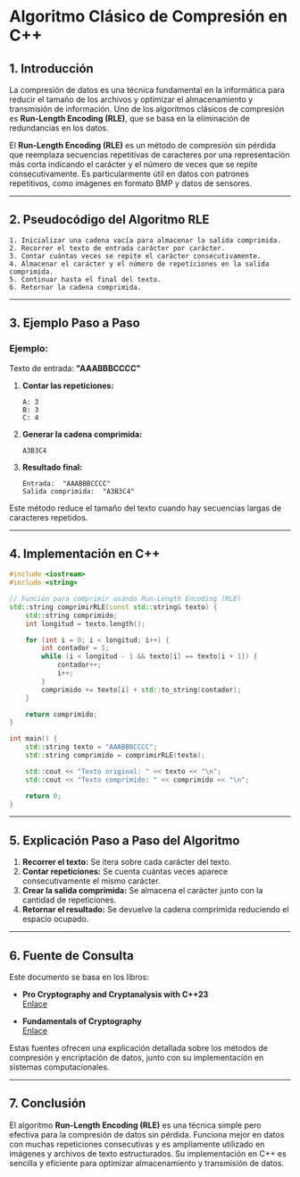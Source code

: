 # Algoritmo Clásico de Compresión en C++

## 1. Introducción
La compresión de datos es una técnica fundamental en la informática para reducir el tamaño de los archivos y optimizar el almacenamiento y transmisión de información. Uno de los algoritmos clásicos de compresión es **Run-Length Encoding (RLE)**, que se basa en la eliminación de redundancias en los datos.

El **Run-Length Encoding (RLE)** es un método de compresión sin pérdida que reemplaza secuencias repetitivas de caracteres por una representación más corta indicando el carácter y el número de veces que se repite consecutivamente. Es particularmente útil en datos con patrones repetitivos, como imágenes en formato BMP y datos de sensores.

---

## 2. Pseudocódigo del Algoritmo RLE
```plaintext
1. Inicializar una cadena vacía para almacenar la salida comprimida.
2. Recorrer el texto de entrada carácter por carácter.
3. Contar cuántas veces se repite el carácter consecutivamente.
4. Almacenar el carácter y el número de repeticiones en la salida comprimida.
5. Continuar hasta el final del texto.
6. Retornar la cadena comprimida.
```

---

## 3. Ejemplo Paso a Paso
### **Ejemplo:**
Texto de entrada: **"AAABBBCCCC"**

1. **Contar las repeticiones:**
   ```
   A: 3
   B: 3
   C: 4
   ```
2. **Generar la cadena comprimida:**
   ```
   A3B3C4
   ```
3. **Resultado final:**
   ```
   Entrada:  "AAABBBCCCC"
   Salida comprimida:  "A3B3C4"
   ```
   
Este método reduce el tamaño del texto cuando hay secuencias largas de caracteres repetidos.

---

## 4. Implementación en C++
```cpp
#include <iostream>
#include <string>

// Función para comprimir usando Run-Length Encoding (RLE)
std::string comprimirRLE(const std::string& texto) {
    std::string comprimido;
    int longitud = texto.length();

    for (int i = 0; i < longitud; i++) {
        int contador = 1;
        while (i < longitud - 1 && texto[i] == texto[i + 1]) {
            contador++;
            i++;
        }
        comprimido += texto[i] + std::to_string(contador);
    }

    return comprimido;
}

int main() {
    std::string texto = "AAABBBCCCC";
    std::string comprimido = comprimirRLE(texto);

    std::cout << "Texto original: " << texto << "\n";
    std::cout << "Texto comprimido: " << comprimido << "\n";

    return 0;
}
```

---

## 5. Explicación Paso a Paso del Algoritmo
1. **Recorrer el texto:** Se itera sobre cada carácter del texto.
2. **Contar repeticiones:** Se cuenta cuántas veces aparece consecutivamente el mismo carácter.
3. **Crear la salida comprimida:** Se almacena el carácter junto con la cantidad de repeticiones.
4. **Retornar el resultado:** Se devuelve la cadena comprimida reduciendo el espacio ocupado.

---

## 6. Fuente de Consulta
Este documento se basa en los libros:
- **Pro Cryptography and Cryptanalysis with C++23**  
  [Enlace](https://link-springer-com.ezproxy.eafit.edu.co/chapter/10.1007/978-1-4842-9450-5_2)

- **Fundamentals of Cryptography**  
  [Enlace](https://link-springer-com.ezproxy.eafit.edu.co/book/10.1007/978-3-030-73492-3)

Estas fuentes ofrecen una explicación detallada sobre los métodos de compresión y encriptación de datos, junto con su implementación en sistemas computacionales.

---

## 7. Conclusión
El algoritmo **Run-Length Encoding (RLE)** es una técnica simple pero efectiva para la compresión de datos sin pérdida. Funciona mejor en datos con muchas repeticiones consecutivas y es ampliamente utilizado en imágenes y archivos de texto estructurados. Su implementación en C++ es sencilla y eficiente para optimizar almacenamiento y transmisión de datos.

